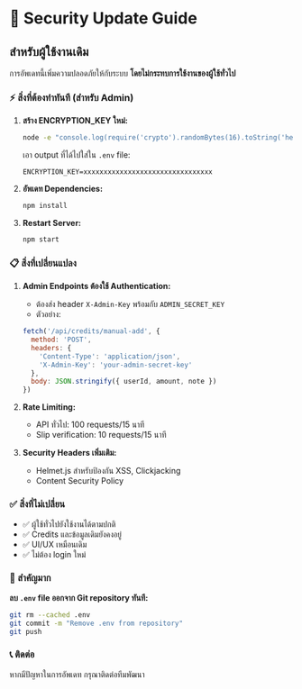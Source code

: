 # 🔐 Security Update Guide

## สำหรับผู้ใช้งานเดิม

การอัพเดทนี้เพิ่มความปลอดภัยให้กับระบบ **โดยไม่กระทบการใช้งานของผู้ใช้ทั่วไป**

### ⚡ สิ่งที่ต้องทำทันที (สำหรับ Admin)

1. **สร้าง ENCRYPTION_KEY ใหม่:**
   ```bash
   node -e "console.log(require('crypto').randomBytes(16).toString('hex'))"
   ```
   เอา output ที่ได้ไปใส่ใน `.env` file:
   ```
   ENCRYPTION_KEY=xxxxxxxxxxxxxxxxxxxxxxxxxxxxxxxx
   ```

2. **อัพเดท Dependencies:**
   ```bash
   npm install
   ```

3. **Restart Server:**
   ```bash
   npm start
   ```

### 📋 สิ่งที่เปลี่ยนแปลง

1. **Admin Endpoints ต้องใช้ Authentication:**
   - ต้องส่ง header `X-Admin-Key` พร้อมกับ `ADMIN_SECRET_KEY`
   - ตัวอย่าง:
   ```javascript
   fetch('/api/credits/manual-add', {
     method: 'POST',
     headers: {
       'Content-Type': 'application/json',
       'X-Admin-Key': 'your-admin-secret-key'
     },
     body: JSON.stringify({ userId, amount, note })
   })
   ```

2. **Rate Limiting:**
   - API ทั่วไป: 100 requests/15 นาที
   - Slip verification: 10 requests/15 นาที

3. **Security Headers เพิ่มเติม:**
   - Helmet.js สำหรับป้องกัน XSS, Clickjacking
   - Content Security Policy

### ✅ สิ่งที่ไม่เปลี่ยน

- ✅ ผู้ใช้ทั่วไปยังใช้งานได้ตามปกติ
- ✅ Credits และข้อมูลเดิมยังคงอยู่
- ✅ UI/UX เหมือนเดิม
- ✅ ไม่ต้อง login ใหม่

### 🚨 สำคัญมาก

**ลบ `.env` file ออกจาก Git repository ทันที:**
```bash
git rm --cached .env
git commit -m "Remove .env from repository"
git push
```

### 📞 ติดต่อ

หากมีปัญหาในการอัพเดท กรุณาติดต่อทีมพัฒนา